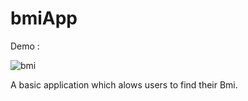 # bmiApp

Demo :

![bmi](https://user-images.githubusercontent.com/65781940/103475777-399f1880-4dd6-11eb-86ea-c55d53ef5360.gif)

A basic application which alows users to find their Bmi.
